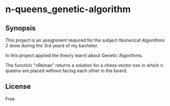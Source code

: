 # n-queens_genetic-algorithm
## Synopsis

This project is an assignment required for the subject *Numerical Algorithms 2* done during the 3rd yeard of my bachelor.

In this project applied the theory learnt about Genetic Algorithms.

The function "nReinas" returns a solution for a chess vector nxn in which n queens are placed without facing each other in the board.

## License

Free
